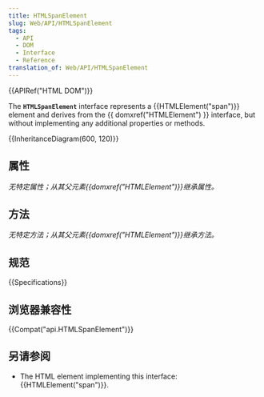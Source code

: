 ```yaml
---
title: HTMLSpanElement
slug: Web/API/HTMLSpanElement
tags:
  - API
  - DOM
  - Interface
  - Reference
translation_of: Web/API/HTMLSpanElement
---
```

{{APIRef("HTML DOM")}}

The **`HTMLSpanElement`** interface represents a {{HTMLElement("span")}} element and derives from the {{ domxref("HTMLElement") }} interface, but without implementing any additional properties or methods.

{{InheritanceDiagram(600, 120)}}

## 属性

_无特定属性；从其父元素{{domxref("HTMLElement")}}继承属性。_

## 方法

_无特定方法；从其父元素{{domxref("HTMLElement")}}继承方法。_

## 规范

{{Specifications}}

## 浏览器兼容性

{{Compat("api.HTMLSpanElement")}}

## 另请参阅

- The HTML element implementing this interface: {{HTMLElement("span")}}.
